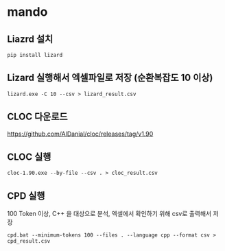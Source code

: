 # mando

## Liazrd 설치
```
pip install lizard
```

## Lizard 실행해서 엑셀파일로 저장 (순환복잡도 10 이상)
```
lizard.exe -C 10 --csv > lizard_result.csv
```

## CLOC 다운로드
https://github.com/AlDanial/cloc/releases/tag/v1.90

## CLOC 실행
```
cloc-1.90.exe --by-file --csv . > cloc_result.csv
```

## CPD 실행
100 Token 이상, C++ 을 대상으로 분석, 엑셀에서 확인하기 위해 csv로 출력해서 저장
```
cpd.bat --minimum-tokens 100 --files . --language cpp --format csv > cpd_result.csv
```
